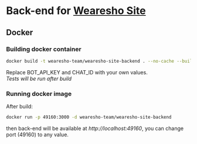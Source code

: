 # Back-end for [Wearesho Site](https://github.com/wearesho-team/wearesho-site)

## Docker
### Building docker container
```bash
docker build -t wearesho-team/wearesho-site-backend . --no-cache --build-arg bot_api_key=BOT_API_KEY --build-arg chat_id=CHAT_ID
```
Replace BOT_API_KEY and CHAT_ID with your own values.  
*Tests will be run after build*
### Running docker image
After build:
```bash
docker run -p 49160:3000 -d wearesho-team/wearesho-site-backend
```
then back-end will be available at *http://localhost:49160*, you can change port (49160) to any value.